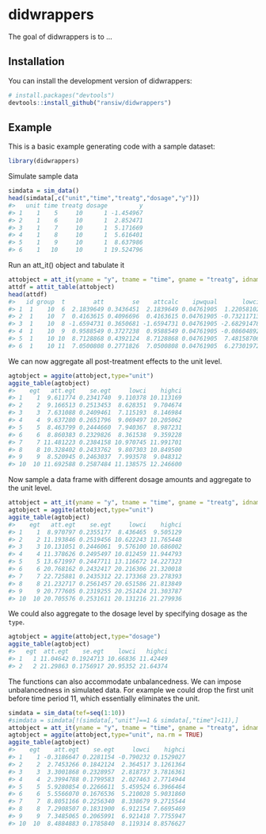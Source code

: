 
<!-- README.md is generated from README.Rmd. Please edit that file -->

# didwrappers

<!-- badges: start -->
<!-- badges: end -->

The goal of didwrappers is to …

## Installation

You can install the development version of didwrappers:

``` r
# install.packages("devtools")
devtools::install_github("ransiw/didwrappers")
```

## Example

This is a basic example generating code with a sample dataset:

``` r
library(didwrappers)
```

Simulate sample data

``` r
simdata = sim_data()
head(simdata[,c("unit","time","treatg","dosage","y")])
#>   unit time treatg dosage         y
#> 1    1    5     10      1 -1.454967
#> 2    1    6     10      1  2.852471
#> 3    1    7     10      1  5.171669
#> 4    1    8     10      1  5.616401
#> 5    1    9     10      1  8.637986
#> 6    1   10     10      1 19.524796
```

Run an att_it() object and tabulate it

``` r
attobject = att_it(yname = "y", tname = "time", gname = "treatg", idname ="unit", data = simdata)
attdf = attit_table(attobject)
head(attdf)
#>   id group  t        att        se    attcalc    ipwqual       lowci     highci
#> 1  1    10  6  2.1839649 0.3436451  2.1839649 0.04761905  1.22058102  3.1473488
#> 2  1    10  7  0.4163615 0.4096696  0.4163615 0.04761905 -0.73211713  1.5648402
#> 3  1    10  8 -1.6594731 0.3650681 -1.6594731 0.04761905 -2.68291478 -0.6360315
#> 4  1    10  9  0.9588549 0.3727238  0.9588549 0.04761905 -0.08604892  2.0037588
#> 5  1    10 10  8.7128868 0.4392124  8.7128868 0.04761905  7.48158706  9.9441864
#> 6  1    10 11  7.0500808 0.2771826  7.0500808 0.04761905  6.27301972  7.8271419
```

We can now aggregate all post-treatment effects to the unit level.

``` r
agtobject = aggite(attobject,type="unit")
aggite_table(agtobject)
#>    egt   att.egt    se.egt     lowci    highci
#> 1    1  9.611774 0.2341740  9.110378 10.113169
#> 2    2  9.166513 0.2513453  8.628351  9.704674
#> 3    3  7.631088 0.2409461  7.115193  8.146984
#> 4    4  9.637280 0.2651796  9.069497 10.205062
#> 5    5  8.463799 0.2444660  7.940367  8.987231
#> 6    6  8.860383 0.2329826  8.361538  9.359228
#> 7    7 11.481223 0.2384158 10.970745 11.991701
#> 8    8 10.328402 0.2433762  9.807303 10.849500
#> 9    9  8.520945 0.2463037  7.993578  9.048312
#> 10  10 11.692588 0.2587484 11.138575 12.246600
```

Now sample a data frame with different dosage amounts and aggregate to
the unit level.

``` r
attobject = att_it(yname = "y", tname = "time", gname = "treatg", idname ="unit", cohortnames = "dosage", data = sim_data(dosage = rep(c(1,2),each=5)))
agtobject = aggite(attobject,type="unit")
aggite_table(agtobject)
#>    egt   att.egt    se.egt     lowci    highci
#> 1    1  8.970797 0.2355177  8.436465  9.505129
#> 2    2 11.193846 0.2519456 10.622243 11.765448
#> 3    3 10.131051 0.2446061  9.576100 10.686002
#> 4    4 11.378626 0.2495497 10.812459 11.944793
#> 5    5 13.671997 0.2447711 13.116672 14.227323
#> 6    6 20.768162 0.2432417 20.216306 21.320018
#> 7    7 22.725881 0.2435312 22.173368 23.278393
#> 8    8 21.232717 0.2561457 20.651586 21.813849
#> 9    9 20.777605 0.2319255 20.251424 21.303787
#> 10  10 20.705576 0.2531611 20.131216 21.279936
```

We could also aggregate to the dosage level by specifying dosage as the
`type`.

``` r
agtobject = aggite(attobject,type="dosage")
aggite_table(agtobject)
#>   egt  att.egt    se.egt    lowci   highci
#> 1   1 11.04642 0.1924713 10.66836 11.42449
#> 2   2 21.29863 0.1756917 20.95352 21.64374
```

The functions can also accommodate unbalancedness. We can impose
unbalancedness in simulated data. For example we could drop the first
unit before time period 11, which essentially eliminates the unit.

``` r
simdata = sim_data(tef=seq(1:10))
#simdata = simdata[!(simdata[,"unit"]==1 & simdata[,"time"]<11),]
attobject = att_it(yname = "y", tname = "time", gname = "treatg", idname ="unit", panel = FALSE, data = simdata)
agtobject = aggite(attobject,type="unit", na.rm = TRUE)
aggite_table(agtobject)
#>    egt    att.egt    se.egt     lowci    highci
#> 1    1 -0.3186647 0.2281154 -0.790232 0.1529027
#> 2    2  2.7453266 0.1842124  2.364517 3.1261364
#> 3    3  3.3001868 0.2328957  2.818737 3.7816361
#> 4    4  2.3994788 0.1799583  2.027463 2.7714944
#> 5    5  5.9280854 0.2266611  5.459524 6.3966464
#> 6    6  5.5566070 0.1676536  5.210028 5.9031860
#> 7    7  8.8051166 0.2256340  8.338679 9.2715544
#> 8    8  7.2908507 0.1831900  6.912154 7.6695469
#> 9    9  7.3485065 0.2065991  6.921418 7.7755947
#> 10  10  8.4884883 0.1785840  8.119314 8.8576627
```
